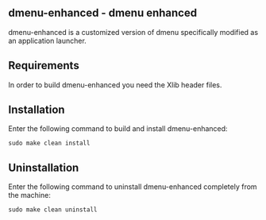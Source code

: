 dmenu-enhanced - dmenu enhanced
--------------------
dmenu-enhanced is a customized version of dmenu specifically modified as an application launcher.

Requirements
------------
In order to build dmenu-enhanced you need the Xlib header files.

Installation
------------
Enter the following command to build and install dmenu-enhanced:

    sudo make clean install

Uninstallation
------------
Enter the following command to uninstall dmenu-enhanced completely from the machine:

    sudo make clean uninstall
